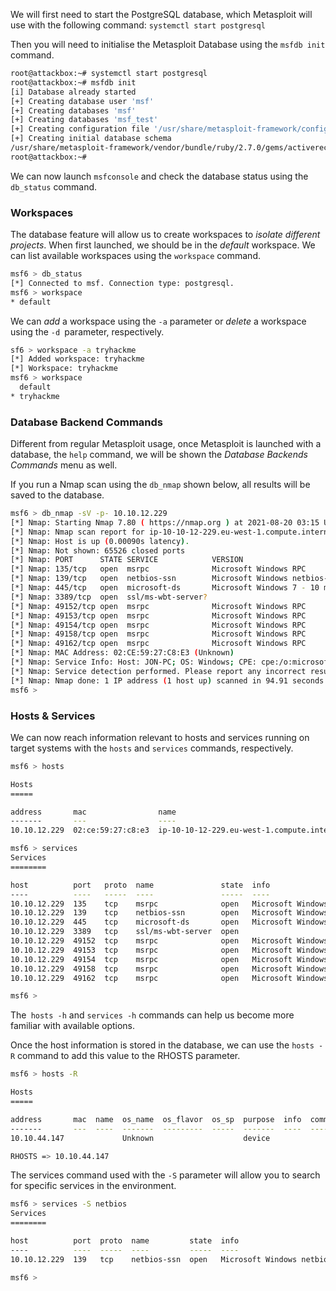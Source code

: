
We will first need to start the PostgreSQL database, which Metasploit will use with the following command:  `systemctl start postgresql`

Then you will need to initialise the Metasploit Database using the `msfdb init` command. 

```bash
root@attackbox:~# systemctl start postgresql 
root@attackbox:~# msfdb init
[i] Database already started
[+] Creating database user 'msf'
[+] Creating databases 'msf'
[+] Creating databases 'msf_test'
[+] Creating configuration file '/usr/share/metasploit-framework/config/database.yml'
[+] Creating initial database schema
/usr/share/metasploit-framework/vendor/bundle/ruby/2.7.0/gems/activerecord-4.2.11.3/lib/active_record/connection_adapters/abstract_adapter.rb:84: warning: deprecated Object#=~ is called on Integer; it always returns nil
root@attackbox:~#
```

We can now launch `msfconsole` and check the database status using the `db_status` command.

### Workspaces

The database feature will allow us to create workspaces to *isolate different projects*. When first launched, we should be in the *default* workspace. We can list available workspaces using the `workspace` command.

```bash
msf6 > db_status
[*] Connected to msf. Connection type: postgresql.
msf6 > workspace 
* default
```

We can *add* a workspace using the `-a` parameter or *delete* a workspace using the `-d `parameter, respectively. 

```bash
sf6 > workspace -a tryhackme
[*] Added workspace: tryhackme
[*] Workspace: tryhackme
msf6 > workspace 
  default
* tryhackme
```

### Database Backend Commands

Different from regular Metasploit usage, once Metasploit is launched with a database, the `help` command, we will be shown the *Database Backends Commands* menu as well.

If you run a Nmap scan using the `db_nmap` shown below, all results will be saved to the database.

```bash
msf6 > db_nmap -sV -p- 10.10.12.229
[*] Nmap: Starting Nmap 7.80 ( https://nmap.org ) at 2021-08-20 03:15 UTC
[*] Nmap: Nmap scan report for ip-10-10-12-229.eu-west-1.compute.internal (10.10.12.229)
[*] Nmap: Host is up (0.00090s latency).
[*] Nmap: Not shown: 65526 closed ports
[*] Nmap: PORT      STATE SERVICE            VERSION
[*] Nmap: 135/tcp   open  msrpc              Microsoft Windows RPC
[*] Nmap: 139/tcp   open  netbios-ssn        Microsoft Windows netbios-ssn
[*] Nmap: 445/tcp   open  microsoft-ds       Microsoft Windows 7 - 10 microsoft-ds (workgroup: WORKGROUP)
[*] Nmap: 3389/tcp  open  ssl/ms-wbt-server?
[*] Nmap: 49152/tcp open  msrpc              Microsoft Windows RPC
[*] Nmap: 49153/tcp open  msrpc              Microsoft Windows RPC
[*] Nmap: 49154/tcp open  msrpc              Microsoft Windows RPC
[*] Nmap: 49158/tcp open  msrpc              Microsoft Windows RPC
[*] Nmap: 49162/tcp open  msrpc              Microsoft Windows RPC
[*] Nmap: MAC Address: 02:CE:59:27:C8:E3 (Unknown)
[*] Nmap: Service Info: Host: JON-PC; OS: Windows; CPE: cpe:/o:microsoft:windows
[*] Nmap: Service detection performed. Please report any incorrect results at https://nmap.org/submit/ .
[*] Nmap: Nmap done: 1 IP address (1 host up) scanned in 94.91 seconds
msf6 >
```

### Hosts & Services

We can now reach information relevant to hosts and services running on target systems with the `hosts` and `services` commands, respectively. 

```bash
msf6 > hosts

Hosts
=====

address       mac                name                                        os_name  os_flavor  os_sp  purpose  info  comments
-------       ---                ----                                        -------  ---------  -----  -------  ----  --------
10.10.12.229  02:ce:59:27:c8:e3  ip-10-10-12-229.eu-west-1.compute.internal  Unknown                    device         

msf6 > services
Services
========

host          port   proto  name               state  info
----          ----   -----  ----               -----  ----
10.10.12.229  135    tcp    msrpc              open   Microsoft Windows RPC
10.10.12.229  139    tcp    netbios-ssn        open   Microsoft Windows netbios-ssn
10.10.12.229  445    tcp    microsoft-ds       open   Microsoft Windows 7 - 10 microsoft-ds workgroup: WORKGROUP
10.10.12.229  3389   tcp    ssl/ms-wbt-server  open   
10.10.12.229  49152  tcp    msrpc              open   Microsoft Windows RPC
10.10.12.229  49153  tcp    msrpc              open   Microsoft Windows RPC
10.10.12.229  49154  tcp    msrpc              open   Microsoft Windows RPC
10.10.12.229  49158  tcp    msrpc              open   Microsoft Windows RPC
10.10.12.229  49162  tcp    msrpc              open   Microsoft Windows RPC

msf6 >
```

The` hosts -h` and `services -h` commands can help us become more familiar with available options. 

Once the host information is stored in the database, we can use the `hosts -R` command to add this value to the RHOSTS parameter. 

```bash
msf6 > hosts -R

Hosts
=====

address       mac  name  os_name  os_flavor  os_sp  purpose  info  comments
-------       ---  ----  -------  ---------  -----  -------  ----  --------
10.10.44.147             Unknown                    device

RHOSTS => 10.10.44.147
```

The services command used with the `-S` parameter will allow you to search for specific services in the environment.

```bash
msf6 > services -S netbios                                                                                       
Services                                                                                                             
========  

host          port  proto  name         state  info                                                                              
----          ----  -----  ----         -----  ----                                                                              
10.10.12.229  139   tcp    netbios-ssn  open   Microsoft Windows netbios-ssn

msf6 >
```

